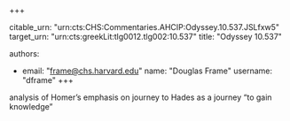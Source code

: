 +++


citable_urn: "urn:cts:CHS:Commentaries.AHCIP:Odyssey.10.537.JSLfxw5"
target_urn: "urn:cts:greekLit:tlg0012.tlg002:10.537"
title: "Odyssey 10.537"

authors:
- email: "frame@chs.harvard.edu"
  name: "Douglas Frame"
  username: "dframe"
+++

<p>analysis of Homer’s emphasis on journey to Hades as a journey “to gain knowledge”</p>